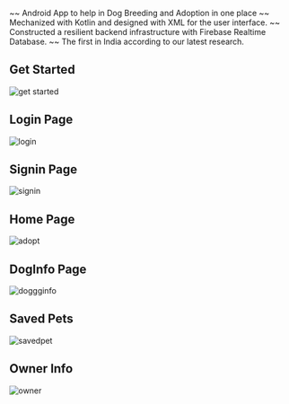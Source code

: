 ~~ Android App to help in Dog Breeding and Adoption in one place
~~ Mechanized with Kotlin and designed with XML for the user interface.
~~ Constructed a resilient backend infrastructure with Firebase Realtime Database.
~~ The first in India according to our latest research.

## Get Started
![get started](https://github.com/user-attachments/assets/469e9a2f-f2dc-41de-9a0d-295e62bd6973)
## Login Page
![login](https://github.com/user-attachments/assets/6982e06b-129e-4f76-ab6a-9ba16b46cac8)
## Signin Page
![signin](https://github.com/user-attachments/assets/a3de4651-be8f-4924-84a0-e8b0358355a4)
## Home Page
![adopt](https://github.com/user-attachments/assets/80a6a641-0517-4dd1-b227-824c157388be)
## DogInfo Page
![doggginfo](https://github.com/user-attachments/assets/7dabf53c-9c6a-4f0e-88d1-9d9c32fbbe8b)
## Saved Pets
![savedpet](https://github.com/user-attachments/assets/61c0f61f-ea7c-4dd8-a16e-24ddaebf7445)
## Owner Info
![owner](https://github.com/user-attachments/assets/bf9b59de-3264-4568-abfe-1a8be92972c9)


